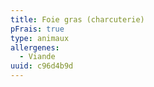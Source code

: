 ```yaml
---
title: Foie gras (charcuterie)
pFrais: true
type: animaux
allergenes:
  - Viande
uuid: c96d4b9d
---
```



